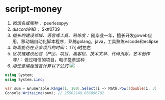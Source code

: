 # script-money

1. *微信名或昵称：* peerlesspyy
2. *discord的ID：* Sk#0739
8. *擅长的建设领域、语言或工具、熟练度：* 刚毕业一年，擅长开发goweb应用，移动端自动化脚本程序，熟练golang，java，工具熟练vscode和eclipse
9. *每周能花在业余项目的时间：* 17小时左右
10. *区块链建设经验（产品、项目、黑客松、技术文章、代码贡献、艺术创作等）：* 做过电信的项目，电子签章这种
11. *用任意编程语言计算以下公式*
![](https://latex.codecogs.com/svg.image?\sum_{n=1}^{100}\left&space;(n^{3}-\sqrt[3]{n}&space;\right&space;))

```C#
using System;
using System.Linq;

var sum = Enumerable.Range(1, 100).Select(i => Math.Pow((double)i, 3) - Math.Cbrt(i)).Sum();
Console.WriteLine(sum); // 25502149.836096782
```
